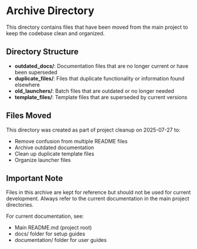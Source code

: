 # Archive Directory

This directory contains files that have been moved from the main project to keep the codebase clean and organized.

## Directory Structure

- **outdated_docs/**: Documentation files that are no longer current or have been superseded
- **duplicate_files/**: Files that duplicate functionality or information found elsewhere
- **old_launchers/**: Batch files that are outdated or no longer needed
- **template_files/**: Template files that are superseded by current versions

## Files Moved

This directory was created as part of project cleanup on 2025-07-27 to:
- Remove confusion from multiple README files
- Archive outdated documentation
- Clean up duplicate template files
- Organize launcher files

## Important Note

Files in this archive are kept for reference but should not be used for current development. Always refer to the current documentation in the main project directories.

For current documentation, see:
- Main README.md (project root)
- docs/ folder for setup guides
- documentation/ folder for user guides